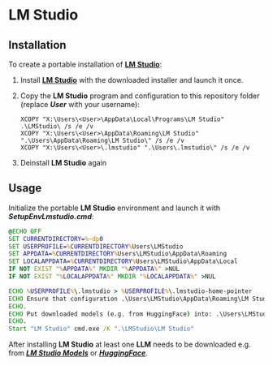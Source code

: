 # LM Studio

## Installation

To create a portable installation of **[LM Studio](https://lmstudio.ai/)**:

1. Install **[LM Studio](https://lmstudio.ai/)** with the downloaded installer and launch it once.
2. Copy the **LM Studio** program and configuration to this repository folder (replace <b>*User*</b> with your username):

   ```
   XCOPY "X:\Users\<User>\AppData\Local\Programs\LM Studio" .\LMStudio\ /s /e /v
   XCOPY "X:\Users\<User>\AppData\Roaming\LM Studio" ".\Users\AppData\Roaming\LM Studio\" /s /e /v
   XCOPY "X:\Users\<User>\.lmstudio" ".\Users\.lmstudio\" /s /e /v
   ```
3. Deinstall **LM Studio** again

## Usage

Initialize the portable **LM Studio** environment and launch it with <b>*SetupEnvLmstudio.cmd*</b>:

```SetupEnvLmstudio.cmd
@ECHO OFF
SET CURRENTDIRECTORY=%~dp0
SET USERPROFILE=%CURRENTDIRECTORY%Users\LMStudio
SET APPDATA=%CURRENTDIRECTORY%Users\LMStudio\AppData\Roaming
SET LOCALAPPDATA=%CURRENTDIRECTORY%Users\LMStudio\AppData\Local
IF NOT EXIST "%APPDATA%" MKDIR "%APPDATA%" >NUL
IF NOT EXIST "%LOCALAPPDATA%" MKDIR "%LOCALAPPDATA%" >NUL

ECHO %USERPROFILE%\.lmstudio > %USERPROFILE%\.lmstudio-home-pointer
ECHO Ensure that configuration .\Users\LMStudio\AppData\Roaming\LM Studio\settings.json points to the correct folder for local LLMs: "downloadsFolder": ".\\Users\\LMStudio\\.lmstudio\\models"
ECHO.
ECHO Put downloaded models (e.g. from HuggingFace) into: .\Users\LMStudio\.lmstudio\models\lmstudio-community
ECHO.
Start "LM Studio" cmd.exe /K ".\LMStudio\LM Studio"
```

After installing **LM Studio** at least one **LLM** needs to be downloaded e.g. from <b>*[LM Studio Models](https://lmstudio.ai/models)*</b>
or <b>*[HuggingFace](https://huggingface.co/models)*</b>.
